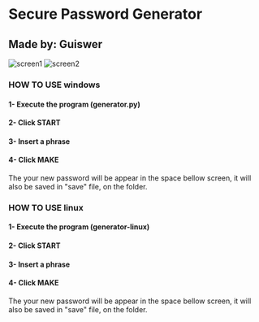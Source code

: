 # Secure Password Generator
## Made by: Guiswer

![screen1](https://github.com/Guiswer/Secure_Password_Generator/assets/126336626/89f1b26c-b108-403c-92a3-67dac0dad47a)
![screen2](https://github.com/Guiswer/Secure_Password_Generator/assets/126336626/8f8a99e3-1cbd-4594-89bc-3e901c7685ae)




### HOW TO USE windows
#### 1- Execute the program (generator.py)
#### 2- Click START
#### 3- Insert a phrase
#### 4- Click MAKE

The your new password will be appear in the space bellow screen, it will also be saved in "save" file, on the folder.


### HOW TO USE linux
#### 1- Execute the program (generator-linux)
#### 2- Click START
#### 3- Insert a phrase
#### 4- Click MAKE

The your new password will be appear in the space bellow screen, it will also be saved in "save" file, on the folder.


